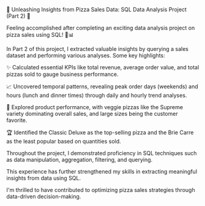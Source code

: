 🍕 Unleashing Insights from Pizza Sales Data: SQL Data Analysis Project (Part 2) 🍕

Feeling accomplished after completing an exciting data analysis project on pizza sales using SQL! 🍕📊

In Part 2 of this project, I extracted valuable insights by querying a sales dataset and performing various analyses. Some key highlights:

✨ Calculated essential KPIs like total revenue, average order value, and total pizzas sold to gauge business performance.

📈 Uncovered temporal patterns, revealing peak order days (weekends) and hours (lunch and dinner times) through daily and hourly trend analyses.

🥗 Explored product performance, with veggie pizzas like the Supreme variety dominating overall sales, and large sizes being the customer favorite.

🏆 Identified the Classic Deluxe as the top-selling pizza and the Brie Carre as the least popular based on quantities sold.

Throughout the project, I demonstrated proficiency in SQL techniques such as data manipulation, aggregation, filtering, and querying. 

This experience has further strengthened my skills in extracting meaningful insights from data using SQL.

I'm thrilled to have contributed to optimizing pizza sales strategies through data-driven decision-making.
